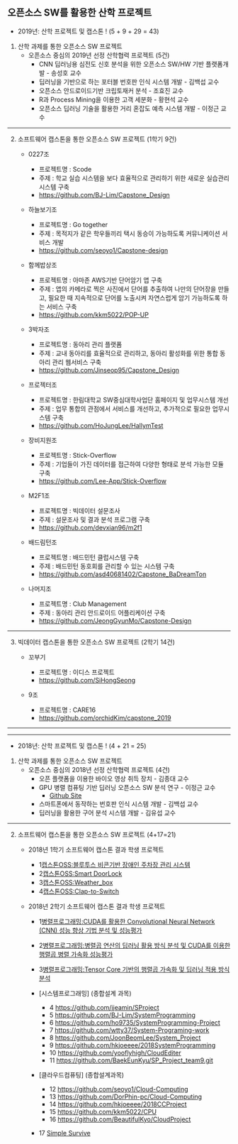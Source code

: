 ## 오픈소스 SW를 활용한 산학 프로젝트


 * 2019년: 산학 프로젝트 및 캡스톤 ! (5 + 9 + 29 = 43)
 
 1. 산학 과제를 통한 오픈소스 SW 프로젝트
    - 오픈소스 중심의 2019년 선정 산학협력 프로젝트   (5건)
         * CNN 딥러닝용 심전도 신호 분석을 위한 오픈소스 SW/HW 기반  플랫폼개발 - 송성호 교수
         * 딥러닝을 기반으로 하는 포터블 번호판 인식 시스템 개발 - 김백섭 교수
         * 오픈소스 안드로이드기반 크립토재커 분석 - 조효진 교수
         * R과 Process Mining을 이용한 고객 세분화 - 황현석 교수
         * 오픈소스 딥러닝 기술을 활용한 거리 혼잡도 예측 시스템 개발 - 이정근 교수
 *  *  *
 2. 소프트웨어 캡스톤을 통한 오픈소스 SW 프로젝트 (1학기 9건)
    - 0227조
      * 프로젝트명 : Scode
      * 주제 : 학교 실습 시스템을 보다 효율적으로 관리하기 위한 새로운 실습관리시스템 구축
      * https://github.com/BJ-Lim/Capstone_Design

    - 하늘보기조
      * 프로젝트명 : Go together
      * 주제 : 목적지가 같은 학우들끼리 택시 동승이 가능하도록 커뮤니케이션 서비스 개발
      * https://github.com/seoyo1/Capstone-design

    - 함께밥상조
      * 프로젝트명 : 아마존 AWS기반 단어암기 앱 구축
      * 주제 : 앱의 카메라로 찍은 사진에서 단어를 추출하여 나만의 단어장을 만들고, 필요한 때 지속적으로 단어를 노출시켜 자연스럽게 암기 가능하도록 하는 서비스 구축 
      * https://github.com/kkm5022/POP-UP
 
    - 3박자조
      * 프로젝트명 : 동아리 관리 플랫폼
      * 주제 : 교내 동아리를 효율적으로 관리하고, 동아리 활성화를 위한 통합 동아리 관리 웹서비스 구축 
      * https://github.com/Jinseop95/Capstone_Design
   
    - 프로젝터조
      * 프로젝트명 : 한림대학교 SW중심대학사업단 홈페이지 및 업무시스템 개선
      * 주제 : 업무 통합의 관점에서 서비스를 개선하고, 추가적으로 필요한 업무시스템 구축
      * https://github.com/HoJungLee/HallymTest

    - 장비지원조
      * 프로젝트명 : Stick-Overflow
      * 주제 : 기업들이 가진 데이터를 접근하여 다양한 형태로 분석 가능한 모듈 구축
      * https://github.com/Lee-App/Stick-Overflow
   
    - M2F1조
      * 프로젝트명 : 빅데이터 설문조사
      * 주제 : 설문조사 및 결과 분석 프로그램 구축
      * https://github.com/devxian96/m2f1
   
    - 배드림턴조
      * 프로젝트명 : 배드민턴 클럽시스템 구축
      * 주제 : 배드민턴 동호회를 관리할 수 있는 시스템 구축
      * https://github.com/asd40681402/Capstone_BaDreamTon
   
    - 나머지조
      * 프로젝트명 : Club Management
      * 주제 : 동아리 관리 안드로이드 어플리케이션 구축
      * https://github.com/JeongGyunMo/Capstone-Design
      
 *  *  *
 3. 빅데이터 캡스톤을 통한 오픈소스 SW 프로젝트 (2학기 14건)
    - 꼬부기
      * 프로젝트명 : 이디스 프로젝트
      * https://github.com/SiHongSeong
    
    - 9조
      * 프로젝트명 : CARE16
      * https://github.com/orchidKim/capstone_2019

*  *  *
*  *  *


 * 2018년: 산학 프로젝트 및 캡스톤 ! (4 + 21 = 25)
 
 1. 산학 과제를 통한 오픈소스 SW 프로젝트
    - 오픈소스 중심의 2018년 선정 산학협력 프로젝트   (4건)
         * 오픈 플랫폼을 이용한 바이오 영상 취득 장치 - 김종대 교수
         * GPU 병렬 컴퓨팅 기반 딥러닝 오픈소스 SW 분석 연구 - 이정근 교수
            - [Github Site](https://github.com/jeonggunlee/BitOptimizer4ML/blob/master/README.md)
         * 스마트폰에서 동작하는 번호판 인식 시스템 개발 - 김백섭 교수
         * 딥러닝을 활용한 구어 분석 시스템 개발 - 김유섭 교수

*  *  *
 2. 소프트웨어 캡스톤을 통한 오픈소스 SW 프로젝트 (4+17=21)
    - 2018년 1학기 소프트웨어 캡스톤 결과 학생 프로젝트   
        * 1[캡스톤OSS:블루투스 비콘기반 장애인 주차장 관리 시스템](https://github.com/YONGEEEE/Bluetooth-based-handicapped-parking-area-system)
        * 2[캡스톤OSS:Smart DoorLock](https://github.com/jeonggunlee/Capstone-Design/blob/master/DitialDoorLock/README.md)
        * 3[캡스톤OSS:Weather_box](https://github.com/jeonggunlee/Capstone-Design/blob/master/WeatherBox/README.md)
        * 4[캡스톤OSS:Clap-to-Switch](https://github.com/cobaltp/clap-to-switch)

    - 2018년 2학기 소프트웨어 캡스톤 결과 학생 프로젝트   
        * 1[병렬프로그래밍:CUDA를 활용한 Convolutional Neural Network (CNN) 성능 향상 기법 분석 및 성능평가](https://github.com/jeonggunlee/Parallel_Programming_2018_Fall/tree/master/Capstone/TEAM_B_CUCONN) 
        * 2[병렬프로그래밍:병렬곱 연산의 딥러닝 활용 방식 분석 및 CUDA를 이용한 행렬곱 병렬 가속화 성능평가](https://github.com/jeonggunlee/Parallel_Programming_2018_Fall/tree/master/Capstone/TEAM_A_MatACCEL)
        * 3[병렬프로그래밍:Tensor Core 기반의 행렬곱 가속화 및 딥러닝 적용 방식 분석](https://github.com/jeonggunlee/Parallel_Programming_2018_Fall/tree/master/Capstone/TEAM_C_TENCORE)
        * [시스템프로그래밍] (종합설계 과목)
            - 4 https://github.com/jjeamin/SProject
            - 5 https://github.com/BJ-Lim/SystemProgramming
            - 6 https://github.com/ho9735/SystemProgramming-Project
            - 7 https://github.com/wtty37/System-Programing-work
            - 8 https://github.com/JoonBeomLee/System_Project
            - 9 https://github.com/hkjoeeee/2018SystemProgramming
            - 10 https://github.com/yooflyhigh/CloudEditer
            - 11 https://github.com/BaekEunKyu/SP_Project_team9.git
        * [클라우드컴퓨팅] (종합설계과목)
            - 12 https://github.com/seoyo1/Cloud-Computing
            - 13 https://github.com/DorPhin-pc/Cloud-Computing
            - 14 https://github.com/hkjoeeee/2018CCProject
            - 15 https://github.com/kkm5022/CPU
            - 16 https://github.com/BeautifulKyo/CloudProject

        * 17 [Simple Survive](https://github.com/HyoJuns/Hallym_UntiyProject)
